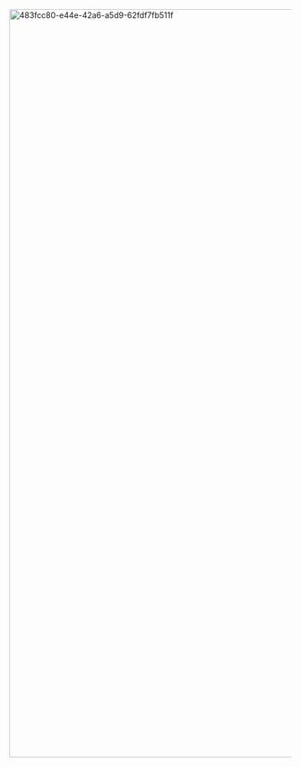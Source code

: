 <img width="2000" height="1333" alt="483fcc80-e44e-42a6-a5d9-62fdf7fb511f" src="https://github.com/user-attachments/assets/188b999b-a144-4ab5-a0b2-0502fdde8c08" />
